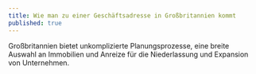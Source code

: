 ```yaml
---
title: Wie man zu einer Geschäftsadresse in Großbritannien kommt
published: true
---
```


Großbritannien bietet unkomplizierte Planungsprozesse, eine breite Auswahl an Immobilien und Anreize für die Niederlassung und Expansion von Unternehmen.
